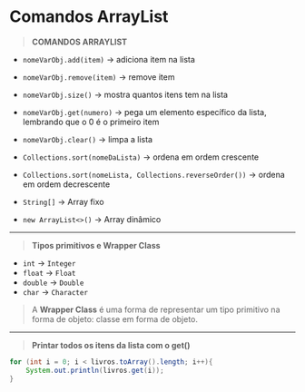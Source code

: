 # Comandos ArrayList

> **COMANDOS ARRAYLIST**

- `nomeVarObj.add(item)` → adiciona item na lista
- `nomeVarObj.remove(item)` → remove item
- `nomeVarObj.size()` → mostra quantos itens tem na lista
- `nomeVarObj.get(numero)` → pega um elemento específico da lista, lembrando que o 0 é o primeiro item
- `nomeVarObj.clear()` → limpa a lista
- `Collections.sort(nomeDaLista)` → ordena em ordem crescente
- `Collections.sort(nomeLista, Collections.reverseOrder())` → ordena em ordem decrescente

- `String[]` → Array fixo
- `new ArrayList<>()` → Array dinâmico

---

> **Tipos primitivos e Wrapper Class**

- `int` → `Integer`
- `float` → `Float`
- `double` → `Double`
- `char` → `Character`

> A **Wrapper Class** é uma forma de representar um tipo primitivo na forma de objeto: classe em forma de objeto.

---

> **Printar todos os itens da lista com o get()**

```java
for (int i = 0; i < livros.toArray().length; i++){
    System.out.println(livros.get(i));
}
